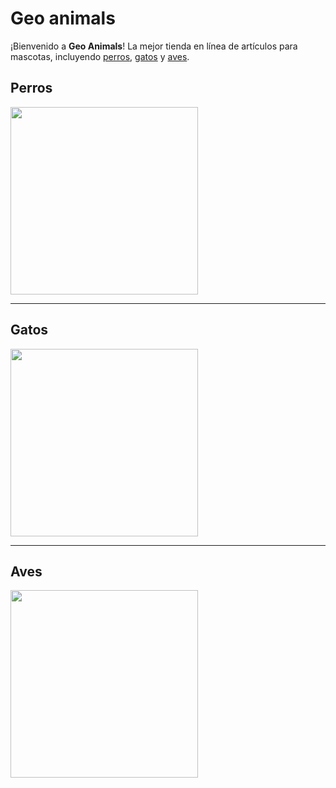 # Geo animals

¡Bienvenido a **Geo Animals**! La mejor tienda en línea de artículos para mascotas, incluyendo [perros](https://es.wikipedia.org/wiki/Canis_familiaris), [gatos](https://es.wikipedia.org/wiki/Felis_silvestris_catus) y [aves](https://es.wikipedia.org/wiki/Aves).

## Perros

<img src="https://cdn.sanity.io/images/5vm5yn1d/pro/5cb1f9400891d9da5a4926d7814bd1b89127ecba-1300x867.jpg?fm=webp&q=80" width="300">

***

## Gatos


<img src="https://perfectpetinsurance.co.uk/wp-content/uploads/2025/02/Kitten-laying-in-a-mans-arms_Cat-insurance.jpg" width="300">


***

## Aves

<img src="https://upload.wikimedia.org/wikipedia/commons/thumb/1/1a/Melopsittacus_undulatus_-Atlanta_Zoo%2C_Georgia%2C_USA-8a-2c.jpg/800px-Melopsittacus_undulatus_-Atlanta_Zoo%2C_Georgia%2C_USA-8a-2c.jpg" width="300">
